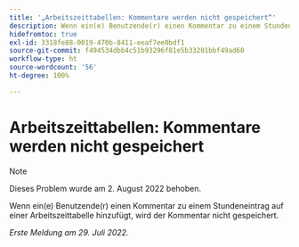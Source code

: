 ```yaml
---
title: '„Arbeitszeittabellen: Kommentare werden nicht gespeichert“'
description: Wenn ein(e) Benutzende(r) einen Kommentar zu einem Stundeneintrag auf einer Arbeitszeittabelle hinzufügt, wird der Kommentar nicht gespeichert.
hidefromtoc: true
exl-id: 3318fe88-0019-470b-8411-eeaf7ee0bdf1
source-git-commit: f494534dbb4c51b93296f81e5b33201bbf49ad60
workflow-type: ht
source-wordcount: '56'
ht-degree: 100%

---
```


# Arbeitszeittabellen: Kommentare werden nicht gespeichert

>[!NOTE]
>
>Dieses Problem wurde am 2. August 2022 behoben.

Wenn ein(e) Benutzende(r) einen Kommentar zu einem Stundeneintrag auf einer Arbeitszeittabelle hinzufügt, wird der Kommentar nicht gespeichert.

_Erste Meldung am 29. Juli 2022._
